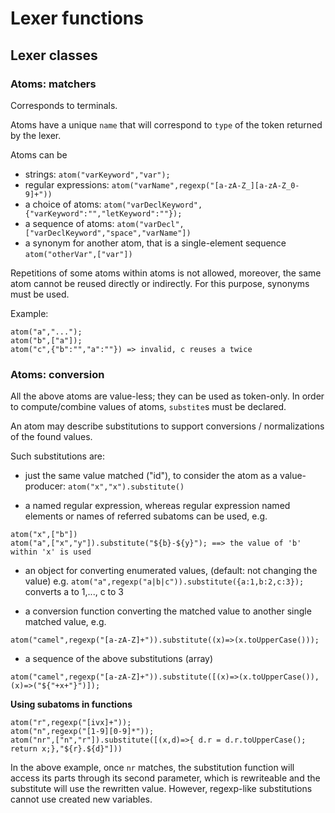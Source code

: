 # Lexer functions

## Lexer classes

### Atoms: matchers

Corresponds to terminals.

Atoms have a unique ``name`` that will correspond to ``type`` of the token returned by the lexer.

Atoms can be
- strings: ``atom("varKeyword","var");``
- regular expressions: ``atom("varName",regexp("[a-zA-Z_][a-zA-Z_0-9]+"))``
- a choice of atoms: ``atom("varDeclKeyword",{"varKeyword":"","letKeyword":""});``
- a sequence of atoms: ``atom("varDecl",["varDeclKeyword","space","varName"])``
- a synonym for another atom, that is a single-element sequence ``atom("otherVar",["var"])``

Repetitions of some atoms within atoms is not allowed, moreover, the same atom cannot be reused directly or indirectly. For this purpose, synonyms must be used.

Example:
```
atom("a","...");
atom("b",["a"]);
atom("c",{"b":"","a":""}) => invalid, c reuses a twice
```

### Atoms: conversion

All the above atoms are value-less; they can be used as token-only. In order to compute/combine values of atoms, ```substite```s must be declared.

An atom may describe substitutions to support conversions / normalizations of the found values.

Such substitutions are:
- just the same value matched ("id"), to consider the atom as a value-producer: ```atom("x","x").substitute()```

- a named regular expression, whereas regular expression named elements or names of referred subatoms can be used, e.g.

```
atom("x",["b"])
atom("a",["x","y"]).substitute("${b}-${y}"); ==> the value of 'b' within 'x' is used
``` 

- an object for converting enumerated values, (default: not changing the value) e.g. 
```atom("a",regexp("a|b|c")).substitute({a:1,b:2,c:3});``` converts a to 1,..., c to 3

- a conversion function converting the matched value to another single matched value, e.g.

```
atom("camel",regexp("[a-zA-Z]+")).substitute((x)=>(x.toUpperCase()));
```

- a sequence of the above substitutions (array)
```
atom("camel",regexp("[a-zA-Z]+")).substitute([(x)=>(x.toUpperCase()),(x)=>("${"+x+"}")]);

```

**Using subatoms in functions**
```
atom("r",regexp("[ivx]+"));
atom("n",regexp("[1-9][0-9]*"));
atom("nr",["n","r"]).substitute([(x,d)=>{ d.r = d.r.toUpperCase(); return x;},"${r}.${d}"]))
```
In the above example, once ``nr`` matches, the substitution function will access its parts through its second parameter, which is rewriteable and the substitute will use the rewritten value. However, regexp-like substitutions cannot use created new variables.







